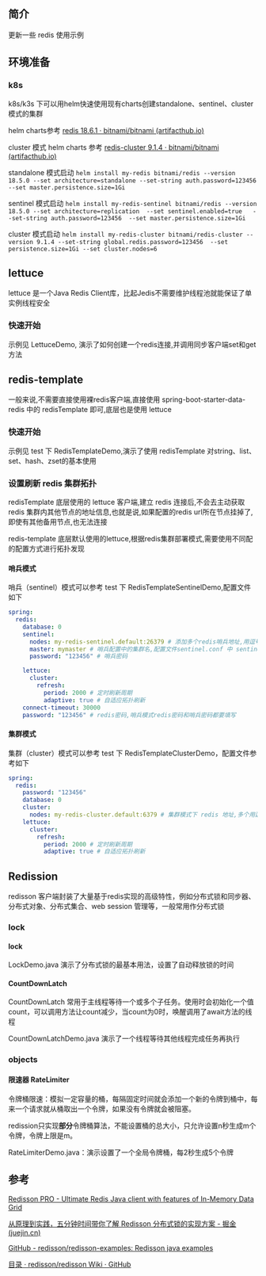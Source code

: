 ## 简介
更新一些 redis 使用示例

## 环境准备

### k8s

k8s/k3s 下可以用helm快速使用现有charts创建standalone、sentinel、cluster模式的集群

helm charts参考 [redis 18.6.1 · bitnami/bitnami (artifacthub.io)](https://artifacthub.io/packages/helm/bitnami/redis)

cluster 模式 helm charts 参考 [redis-cluster 9.1.4 · bitnami/bitnami (artifacthub.io)](https://artifacthub.io/packages/helm/bitnami/redis-cluster)

standalone 模式启动 `helm install my-redis bitnami/redis --version 18.5.0 --set architecture=standalone --set-string auth.password=123456 --set master.persistence.size=1Gi` 

sentinel 模式启动 `helm install my-redis-sentinel bitnami/redis --version 18.5.0 --set architecture=replication  --set sentinel.enabled=true   --set-string auth.password=123456  --set master.persistence.size=1Gi `

cluster 模式启动 `helm install my-redis-cluster bitnami/redis-cluster --version 9.1.4 --set-string global.redis.password=123456  --set persistence.size=1Gi --set cluster.nodes=6`

## lettuce
lettuce 是一个Java Redis Client库，比起Jedis不需要维护线程池就能保证了单实例线程安全

### 快速开始
示例见 LettuceDemo, 演示了如何创建一个redis连接,并调用同步客户端set和get方法


## redis-template
一般来说,不需要直接使用裸redis客户端,直接使用 spring-boot-starter-data-redis 中的 redisTemplate 即可,底层也是使用 lettuce
### 快速开始
示例见 test 下 RedisTemplateDemo,演示了使用 redisTemplate 对string、list、set、hash、zset的基本使用
### 设置刷新 redis 集群拓扑
redisTemplate 底层使用的 lettuce 客户端,建立 redis 连接后,不会去主动获取 redis 集群内其他节点的地址信息,也就是说,如果配置的redis url所在节点挂掉了,即使有其他备用节点,也无法连接

redis-template 底层默认使用的lettuce,根据redis集群部署模式,需要使用不同配的配置方式进行拓扑发现

#### 哨兵模式

哨兵（sentinel）模式可以参考 test 下 RedisTemplateSentinelDemo,配置文件如下

```yaml
spring:
  redis:
    database: 0
    sentinel:
      nodes: my-redis-sentinel.default:26379 # 添加多个redis哨兵地址,用逗号分割。注意不是写主备节点地址
      master: mymaster # 哨兵配置中的集群名,配置文件sentinel.conf 中 sentinel monitor mymaster 127.0.0.1 6379 2
      password: "123456" # 哨兵密码

    lettuce:
      cluster:
        refresh:
          period: 2000 # 定时刷新周期
          adaptive: true # 自适应拓扑刷新
    connect-timeout: 30000
    password: "123456" # redis密码,哨兵模式redis密码和哨兵密码都要填写
```

#### 集群模式

集群（cluster）模式可以参考 test 下 RedisTemplateClusterDemo，配置文件参考如下

```yaml
spring:
  redis:
    password: "123456"
    database: 0
    cluster:
      nodes: my-redis-cluster.default:6379 # 集群模式下 redis 地址,多个用逗号分隔
    lettuce:
      cluster:
        refresh:
          period: 2000 # 定时刷新周期
          adaptive: true # 自适应拓扑刷新

```

## Redission

redisson 客户端封装了大量基于redis实现的高级特性，例如分布式锁和同步器、分布式对象、分布式集合、web session 管理等，一般常用作分布式锁

### lock

#### lock

LockDemo.java 演示了分布式锁的最基本用法，设置了自动释放锁的时间

#### CountDownLatch

CountDownLatch 常用于主线程等待一个或多个子任务。使用时会初始化一个值count，可以调用方法让count减少，当count为0时，唤醒调用了await方法的线程

CountDownLatchDemo.java 演示了一个线程等待其他线程完成任务再执行

### objects

#### 限速器 RateLimiter

令牌桶限速：模拟一定容量的桶，每隔固定时间就会添加一个新的令牌到桶中，每来一个请求就从桶取出一个令牌，如果没有令牌就会被阻塞。

redission只实现**部分**令牌桶算法，不能设置桶的总大小，只允许设置n秒生成m个令牌，令牌上限是m。

RateLimiterDemo.java：演示设置了一个全局令牌桶，每2秒生成5个令牌


## 参考

[Redisson PRO - Ultimate Redis Java client with features of In-Memory Data Grid](https://redisson.pro/)

[从原理到实践，五分钟时间带你了解 Redisson 分布式锁的实现方案 - 掘金 (juejin.cn)](https://juejin.cn/post/7294563074937061387?searchId=202401071938048692477E976EB5C89765)

[GitHub - redisson/redisson-examples: Redisson java examples](https://github.com/redisson/redisson-examples)

[目录 · redisson/redisson Wiki · GitHub](https://github.com/redisson/redisson/wiki/目录)